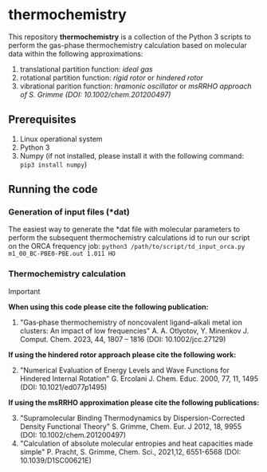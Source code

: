 # thermochemistry
This repository **thermochemistry** is a collection of the Python 3 scripts to perform the gas-phase thermochemistry calculation based on molecular data within the following approximations:
1) translational partition function: *ideal gas*
2) rotational partition function: *rigid rotor* or *hindered rotor*
3) vibrational parition function: *hramonic oscillator* or *msRRHO approach of S. Grimme (DOI: 10.1002/chem.201200497)*
## Prerequisites
1) Linux operational system
2) Python 3
3) Numpy (if not installed, please install it with the following command: ```pip3 install numpy```)
## Running the code
### Generation of input files (*dat)
The easiest way to generate the *dat file with molecular parameters to perform the subsequent thermochemistry calculations id to run our script on the ORCA frequency job:
```python3 /path/to/script/td_input_orca.py m1_00_BC-PBE0-PBE.out 1.011 HO```
### Thermochemistry calculation
> [!IMPORTANT]
> **When using this code please cite the following publication:**
> 1) "Gas‐phase thermochemistry of noncovalent ligand–alkali metal ion clusters: An impact of low frequencies" A. A. Otlyotov, Y. Minenkov J. Comput. Chem. 2023, 44, 1807 – 1816 (DOI: 10.1002/jcc.27129)
> 
> **If using the hindered rotor approach please cite the following work:**
>
> 2) "Numerical Evaluation of Energy Levels and Wave Functions for Hindered Internal Rotation" G. Ercolani J. Chem. Educ. 2000, 77, 11, 1495 (DOI: 10.1021/ed077p1495)
>
> **If using the msRRHO approximation please cite the following publications:**
>
> 3) "Supramolecular Binding Thermodynamics by Dispersion-Corrected Density Functional Theory" S. Grimme, Chem. Eur. J 2012, 18, 9955 (DOI: 10.1002/chem.201200497)
> 4) "Calculation of absolute molecular entropies and heat capacities made simple" P. Pracht, S. Grimme, Chem. Sci., 2021,12, 6551-6568 (DOI: 10.1039/D1SC00621E)
> 
